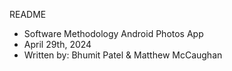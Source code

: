 README
- Software Methodology Android Photos App
- April 29th, 2024
- Written by: Bhumit Patel & Matthew McCaughan

